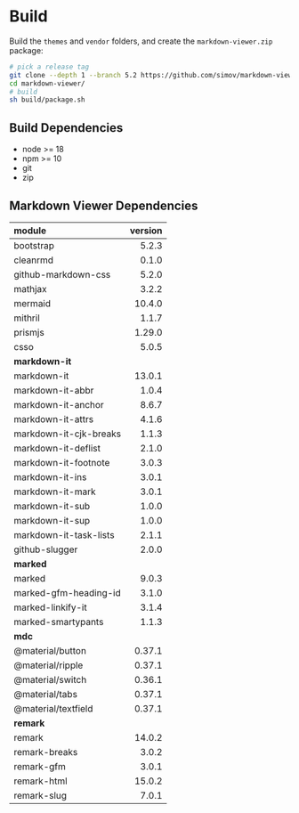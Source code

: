 
# Build

Build the `themes` and `vendor` folders, and create the `markdown-viewer.zip` package:

```bash
# pick a release tag
git clone --depth 1 --branch 5.2 https://github.com/simov/markdown-viewer.git
cd markdown-viewer/
# build
sh build/package.sh
```

## Build Dependencies

- node >= 18
- npm >= 10
- git
- zip

## Markdown Viewer Dependencies

| module | version
| :-     | -:
| bootstrap           | 5.2.3
| cleanrmd            | 0.1.0
| github-markdown-css | 5.2.0
| mathjax             | 3.2.2
| mermaid             | 10.4.0
| mithril             | 1.1.7
| prismjs             | 1.29.0
| csso                | 5.0.5
| **markdown-it**
| markdown-it            | 13.0.1
| markdown-it-abbr       | 1.0.4
| markdown-it-anchor     | 8.6.7
| markdown-it-attrs      | 4.1.6
| markdown-it-cjk-breaks | 1.1.3
| markdown-it-deflist    | 2.1.0
| markdown-it-footnote   | 3.0.3
| markdown-it-ins        | 3.0.1
| markdown-it-mark       | 3.0.1
| markdown-it-sub        | 1.0.0
| markdown-it-sup        | 1.0.0
| markdown-it-task-lists | 2.1.1
| github-slugger         | 2.0.0
| **marked**
| marked                | 9.0.3
| marked-gfm-heading-id | 3.1.0
| marked-linkify-it     | 3.1.4
| marked-smartypants    | 1.1.3
| **mdc**
| @material/button    | 0.37.1
| @material/ripple    | 0.37.1
| @material/switch    | 0.36.1
| @material/tabs      | 0.37.1
| @material/textfield | 0.37.1
| **remark**
| remark        | 14.0.2
| remark-breaks | 3.0.2
| remark-gfm    | 3.0.1
| remark-html   | 15.0.2
| remark-slug   | 7.0.1
